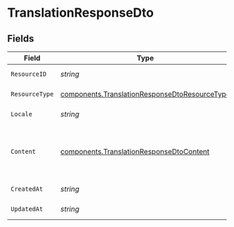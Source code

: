# TranslationResponseDto


## Fields

| Field                                                                                                          | Type                                                                                                           | Required                                                                                                       | Description                                                                                                    | Example                                                                                                        |
| -------------------------------------------------------------------------------------------------------------- | -------------------------------------------------------------------------------------------------------------- | -------------------------------------------------------------------------------------------------------------- | -------------------------------------------------------------------------------------------------------------- | -------------------------------------------------------------------------------------------------------------- |
| `ResourceID`                                                                                                   | *string*                                                                                                       | :heavy_check_mark:                                                                                             | Resource identifier                                                                                            | welcome-email                                                                                                  |
| `ResourceType`                                                                                                 | [components.TranslationResponseDtoResourceType](../../models/components/translationresponsedtoresourcetype.md) | :heavy_check_mark:                                                                                             | Resource type                                                                                                  | workflow                                                                                                       |
| `Locale`                                                                                                       | *string*                                                                                                       | :heavy_check_mark:                                                                                             | Locale code                                                                                                    | en_US                                                                                                          |
| `Content`                                                                                                      | [components.TranslationResponseDtoContent](../../models/components/translationresponsedtocontent.md)           | :heavy_check_mark:                                                                                             | Translation content as JSON object                                                                             | {<br/>"welcome.title": "Welcome",<br/>"welcome.message": "Hello there!"<br/>}                                  |
| `CreatedAt`                                                                                                    | *string*                                                                                                       | :heavy_check_mark:                                                                                             | Creation timestamp                                                                                             | 2024-01-01T00:00:00.000Z                                                                                       |
| `UpdatedAt`                                                                                                    | *string*                                                                                                       | :heavy_check_mark:                                                                                             | Last update timestamp                                                                                          | 2024-01-01T00:00:00.000Z                                                                                       |